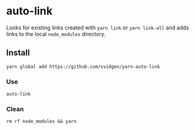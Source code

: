 # auto-link

Looks for existing links created with `yarn link` or `yarn link-all` and adds links to the local `node_modules` directory.

## Install

```
yarn global add https://github.com/svidgen/yarn-auto-link
```

### Use

```
auto-link
```

### Clean

```
rm rf node_modules && yarn
```
